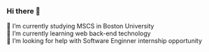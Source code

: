 ### Hi there 👋

🔭 I’m currently studying MSCS in Boston University  
🌱 I’m currently learning web back-end technology  
🤔 I’m looking for help with Software Enginner internship opportunity

<!--
**jianxie134/jianxie134** is a ✨ _special_ ✨ repository because its `README.md` (this file) appears on your GitHub profile.

Here are some ideas to get you started:

- 🔭 I’m currently working on ...
- 🌱 I’m currently learning ...
- 👯 I’m looking to collaborate on ...
- 🤔 I’m looking for help with ...
- 💬 Ask me about ...
- 📫 How to reach me: ...
- 😄 Pronouns: ...
- ⚡ Fun fact: ...
-->
